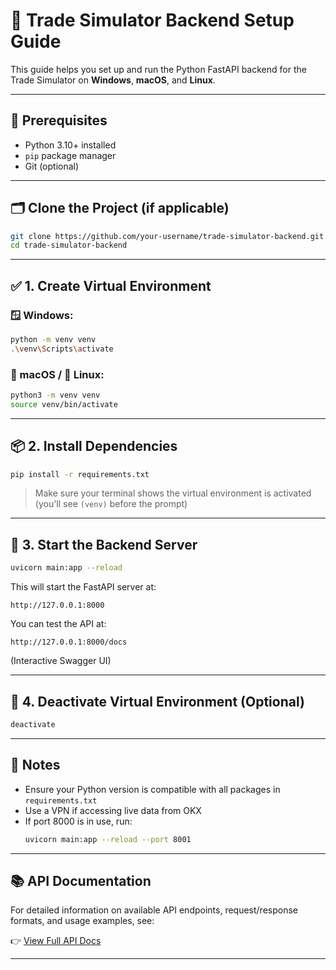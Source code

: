 # 🚀 Trade Simulator Backend Setup Guide

This guide helps you set up and run the Python FastAPI backend for the Trade Simulator on **Windows**, **macOS**, and **Linux**.

---

## 🧰 Prerequisites

- Python 3.10+ installed
- `pip` package manager
- Git (optional)

---

## 🗂 Clone the Project (if applicable)

```bash
git clone https://github.com/your-username/trade-simulator-backend.git
cd trade-simulator-backend
```

---

## ✅ 1. Create Virtual Environment

### 🪟 Windows:

```bash
python -m venv venv
.\venv\Scripts\activate
```

### 🍎 macOS / 🐧 Linux:

```bash
python3 -m venv venv
source venv/bin/activate
```

---

## 📦 2. Install Dependencies

```bash
pip install -r requirements.txt
```

> Make sure your terminal shows the virtual environment is activated (you'll see `(venv)` before the prompt)

---

## 🚀 3. Start the Backend Server

```bash
uvicorn main:app --reload
```

This will start the FastAPI server at:

```
http://127.0.0.1:8000
```

You can test the API at:

```
http://127.0.0.1:8000/docs
```

(Interactive Swagger UI)

---

## 🧼 4. Deactivate Virtual Environment (Optional)

```bash
deactivate
```

---

## 🧠 Notes

- Ensure your Python version is compatible with all packages in `requirements.txt`
- Use a VPN if accessing live data from OKX
- If port 8000 is in use, run:  
  ```bash
  uvicorn main:app --reload --port 8001
  ```

---

## 📚 API Documentation

For detailed information on available API endpoints, request/response formats, and usage examples, see:

👉 [View Full API Docs](./api-docs.md)

---
